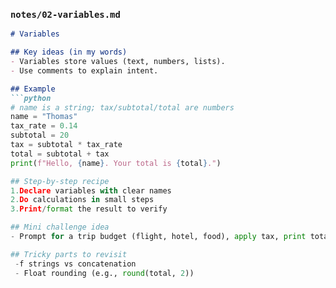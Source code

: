 
### `notes/02-variables.md`
```markdown
# Variables

## Key ideas (in my words)
- Variables store values (text, numbers, lists).
- Use comments to explain intent.

## Example
```python
# name is a string; tax/subtotal/total are numbers
name = "Thomas"
tax_rate = 0.14
subtotal = 20
tax = subtotal * tax_rate
total = subtotal + tax
print(f"Hello, {name}. Your total is {total}.")

## Step-by-step recipe
1.Declare variables with clear names
2.Do calculations in small steps
3.Print/format the result to verify

## Mini challenge idea
- Prompt for a trip budget (flight, hotel, food), apply tax, print total.

## Tricky parts to revisit
 -f strings vs concatenation
 - Float rounding (e.g., round(total, 2))